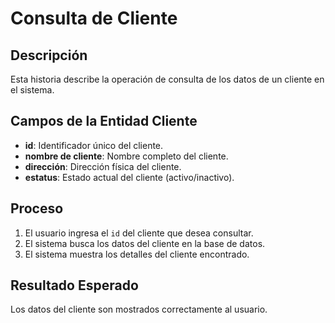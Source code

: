 # Consulta de Cliente

## Descripción
Esta historia describe la operación de consulta de los datos de un cliente en el sistema.

## Campos de la Entidad Cliente
- **id**: Identificador único del cliente.
- **nombre de cliente**: Nombre completo del cliente.
- **dirección**: Dirección física del cliente.
- **estatus**: Estado actual del cliente (activo/inactivo).

## Proceso
1. El usuario ingresa el `id` del cliente que desea consultar.
2. El sistema busca los datos del cliente en la base de datos.
3. El sistema muestra los detalles del cliente encontrado.

## Resultado Esperado
Los datos del cliente son mostrados correctamente al usuario.
